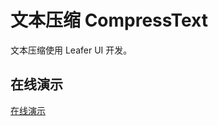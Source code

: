 # 文本压缩 CompressText

文本压缩使用 Leafer UI 开发。

## 在线演示

[在线演示](https://kooriookami.github.io/compress-text/)

